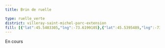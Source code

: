 ```yaml
---
title: Brin de ruelle

type: ruelle_verte
district: villeray-saint-michel-parc-extension
fill: [{"lat":45.5403305,"lng":-73.6199105},{"lat":45.5395489,"lng":-73.6171746}]
---
```


En cours
